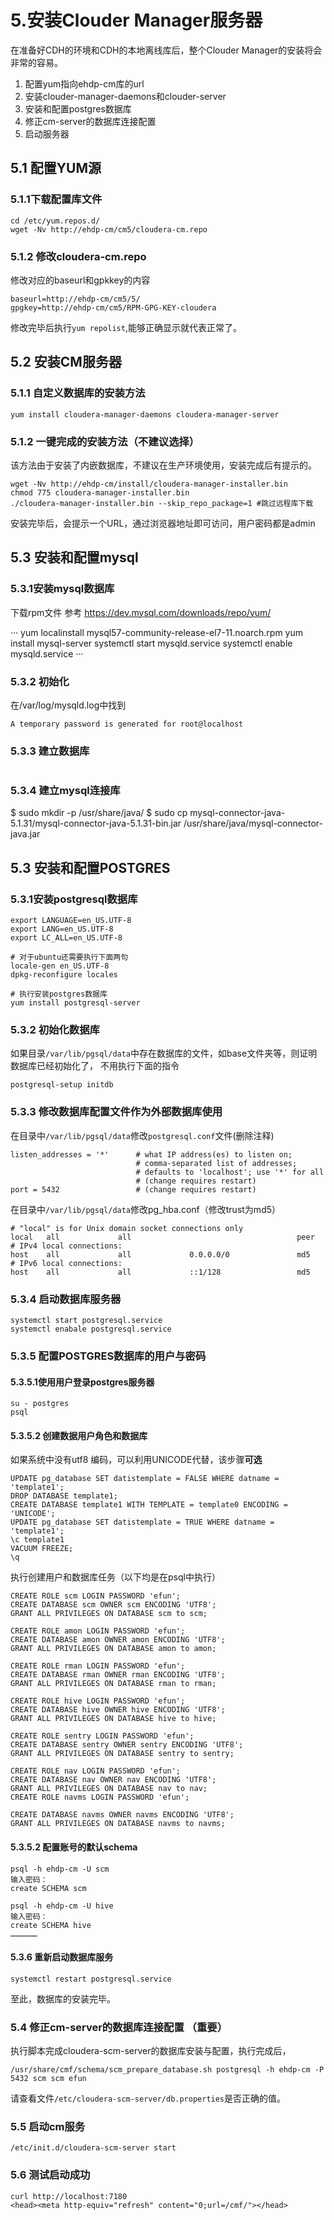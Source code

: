 # 5.安装Clouder Manager服务器
在准备好CDH的环境和CDH的本地离线库后，整个Clouder Manager的安装将会非常的容易。
1. 配置yum指向ehdp-cm库的url
2. 安装clouder-manager-daemons和clouder-server
3. 安装和配置postgres数据库
4. 修正cm-server的数据库连接配置
5. 启动服务器

## 5.1 配置YUM源
### 5.1.1下载配置库文件

	cd /etc/yum.repos.d/
	wget -Nv http://ehdp-cm/cm5/cloudera-cm.repo

### 5.1.2 修改cloudera-cm.repo
修改对应的baseurl和gpkkey的内容

	baseurl=http://ehdp-cm/cm5/5/
	gpgkey=http://ehdp-cm/cm5/RPM-GPG-KEY-cloudera

修改完毕后执行`yum repolist`,能够正确显示就代表正常了。

## 5.2 安装CM服务器
### 5.1.1 自定义数据库的安装方法

	yum install cloudera-manager-daemons cloudera-manager-server

### 5.1.2 一键完成的安装方法（不建议选择）
该方法由于安装了内嵌数据库，不建议在生产环境使用，安装完成后有提示的。

	wget -Nv http://ehdp-cm/install/cloudera-manager-installer.bin
	chmod 775 cloudera-manager-installer.bin
	./cloudera-manager-installer.bin --skip_repo_package=1 #跳过远程库下载

安装完毕后，会提示一个URL，通过浏览器地址即可访问，用户密码都是admin

## 5.3 安装和配置mysql
### 5.3.1安装mysql数据库

下载rpm文件
参考 https://dev.mysql.com/downloads/repo/yum/

···
yum localinstall mysql57-community-release-el7-11.noarch.rpm
yum install mysql-server
systemctl start mysqld.service
systemctl enable mysqld.service
···

### 5.3.2 初始化
在/var/log/mysqld.log中找到

```
A temporary password is generated for root@localhost
```

### 5.3.3 建立数据库
```

```
### 5.3.4 建立mysql连接库
$ sudo mkdir -p /usr/share/java/
$ sudo cp mysql-connector-java-5.1.31/mysql-connector-java-5.1.31-bin.jar /usr/share/java/mysql-connector-java.jar

## 5.3 安装和配置POSTGRES

### 5.3.1安装postgresql数据库
	export LANGUAGE=en_US.UTF-8
	export LANG=en_US.UTF-8
	export LC_ALL=en_US.UTF-8

	# 对于ubuntu还需要执行下面两句
	locale-gen en_US.UTF-8
	dpkg-reconfigure locales

	# 执行安装postgres数据库
	yum install postgresql-server

### 5.3.2 初始化数据库
如果目录`/var/lib/pgsql/data`中存在数据库的文件，如base文件夹等，则证明数据库已经初始化了，
不用执行下面的指令

	postgresql-setup initdb

### 5.3.3 修改数据库配置文件作为外部数据库使用
在目录中`/var/lib/pgsql/data`修改`postgresql.conf`文件(删除注释)

	listen_addresses = '*'		# what IP address(es) to listen on;
								# comma-separated list of addresses;
								# defaults to 'localhost'; use '*' for all
								# (change requires restart)
	port = 5432					# (change requires restart)


在目录中`/var/lib/pgsql/data`修改pg_hba.conf（修改trust为md5）

	# "local" is for Unix domain socket connections only
	local   all             all                                     peer
	# IPv4 local connections:
	host    all             all             0.0.0.0/0               md5
	# IPv6 local connections:
	host    all             all             ::1/128                 md5

### 5.3.4 启动数据库服务器

	systemctl start postgresql.service
	systemctl enabale postgresql.service

### 5.3.5 配置POSTGRES数据库的用户与密码
#### 5.3.5.1使用用户登录postgres服务器

	su - postgres
	psql

#### 5.3.5.2 创建数据用户角色和数据库
如果系统中没有utf8 编码，可以利用UNICODE代替，该步骤**可选**

	UPDATE pg_database SET datistemplate = FALSE WHERE datname = 'template1';
	DROP DATABASE template1;
	CREATE DATABASE template1 WITH TEMPLATE = template0 ENCODING = 'UNICODE';
	UPDATE pg_database SET datistemplate = TRUE WHERE datname = 'template1';
	\c template1
	VACUUM FREEZE;
	\q

执行创建用户和数据库任务（以下均是在psql中执行）

	CREATE ROLE scm LOGIN PASSWORD 'efun';
	CREATE DATABASE scm OWNER scm ENCODING 'UTF8';
	GRANT ALL PRIVILEGES ON DATABASE scm to scm;

	CREATE ROLE amon LOGIN PASSWORD 'efun';
	CREATE DATABASE amon OWNER amon ENCODING 'UTF8';
	GRANT ALL PRIVILEGES ON DATABASE amon to amon;

	CREATE ROLE rman LOGIN PASSWORD 'efun';
	CREATE DATABASE rman OWNER rman ENCODING 'UTF8';
	GRANT ALL PRIVILEGES ON DATABASE rman to rman;

	CREATE ROLE hive LOGIN PASSWORD 'efun';
	CREATE DATABASE hive OWNER hive ENCODING 'UTF8';
	GRANT ALL PRIVILEGES ON DATABASE hive to hive;

	CREATE ROLE sentry LOGIN PASSWORD 'efun';
	CREATE DATABASE sentry OWNER sentry ENCODING 'UTF8';
	GRANT ALL PRIVILEGES ON DATABASE sentry to sentry;

	CREATE ROLE nav LOGIN PASSWORD 'efun';
	CREATE DATABASE nav OWNER nav ENCODING 'UTF8';
	GRANT ALL PRIVILEGES ON DATABASE nav to nav;
	CREATE ROLE navms LOGIN PASSWORD 'efun';

	CREATE DATABASE navms OWNER navms ENCODING 'UTF8';
	GRANT ALL PRIVILEGES ON DATABASE navms to navms;


#### 5.3.5.2 配置账号的默认schema

	psql -h ehdp-cm -U scm
	输入密码：
	create SCHEMA scm

	psql -h ehdp-cm -U hive
	输入密码：
	create SCHEMA hive
	………………

#### 5.3.6 重新启动数据库服务
	systemctl restart postgresql.service

至此，数据库的安装完毕。

### 5.4 修正cm-server的数据库连接配置 （重要）
执行脚本完成cloudera-scm-server的数据库安装与配置，执行完成后，

	/usr/share/cmf/schema/scm_prepare_database.sh postgresql -h ehdp-cm -P 5432 scm scm efun

请查看文件`/etc/cloudera-scm-server/db.properties`是否正确的值。

### 5.5 启动cm服务
	/etc/init.d/cloudera-scm-server start

### 5.6 测试启动成功

	curl http://localhost:7180
	<head><meta http-equiv="refresh" content="0;url=/cmf/"></head>

